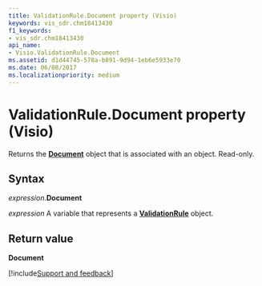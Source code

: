 ```yaml
---
title: ValidationRule.Document property (Visio)
keywords: vis_sdr.chm18413430
f1_keywords:
- vis_sdr.chm18413430
api_name:
- Visio.ValidationRule.Document
ms.assetid: d1d44745-578a-b891-9d94-1eb6e5933e70
ms.date: 06/08/2017
ms.localizationpriority: medium
---
```



# ValidationRule.Document property (Visio)

Returns the **[Document](Visio.Document.md)** object that is associated with an object. Read-only.


## Syntax

_expression_.**Document**

_expression_ A variable that represents a **[ValidationRule](Visio.ValidationRule.md)** object.


## Return value

 **Document**

[!include[Support and feedback](~/includes/feedback-boilerplate.md)]